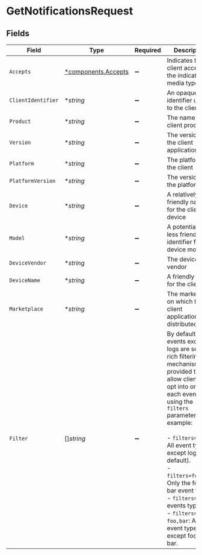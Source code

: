 # GetNotificationsRequest


## Fields

| Field                                                                                                                                                                                                                                                                                                                                                                                                  | Type                                                                                                                                                                                                                                                                                                                                                                                                   | Required                                                                                                                                                                                                                                                                                                                                                                                               | Description                                                                                                                                                                                                                                                                                                                                                                                            | Example                                                                                                                                                                                                                                                                                                                                                                                                |
| ------------------------------------------------------------------------------------------------------------------------------------------------------------------------------------------------------------------------------------------------------------------------------------------------------------------------------------------------------------------------------------------------------ | ------------------------------------------------------------------------------------------------------------------------------------------------------------------------------------------------------------------------------------------------------------------------------------------------------------------------------------------------------------------------------------------------------ | ------------------------------------------------------------------------------------------------------------------------------------------------------------------------------------------------------------------------------------------------------------------------------------------------------------------------------------------------------------------------------------------------------ | ------------------------------------------------------------------------------------------------------------------------------------------------------------------------------------------------------------------------------------------------------------------------------------------------------------------------------------------------------------------------------------------------------ | ------------------------------------------------------------------------------------------------------------------------------------------------------------------------------------------------------------------------------------------------------------------------------------------------------------------------------------------------------------------------------------------------------ |
| `Accepts`                                                                                                                                                                                                                                                                                                                                                                                              | [*components.Accepts](../../models/components/accepts.md)                                                                                                                                                                                                                                                                                                                                              | :heavy_minus_sign:                                                                                                                                                                                                                                                                                                                                                                                     | Indicates the client accepts the indicated media types                                                                                                                                                                                                                                                                                                                                                 |                                                                                                                                                                                                                                                                                                                                                                                                        |
| `ClientIdentifier`                                                                                                                                                                                                                                                                                                                                                                                     | **string*                                                                                                                                                                                                                                                                                                                                                                                              | :heavy_minus_sign:                                                                                                                                                                                                                                                                                                                                                                                     | An opaque identifier unique to the client                                                                                                                                                                                                                                                                                                                                                              | abc123                                                                                                                                                                                                                                                                                                                                                                                                 |
| `Product`                                                                                                                                                                                                                                                                                                                                                                                              | **string*                                                                                                                                                                                                                                                                                                                                                                                              | :heavy_minus_sign:                                                                                                                                                                                                                                                                                                                                                                                     | The name of the client product                                                                                                                                                                                                                                                                                                                                                                         | Plex for Roku                                                                                                                                                                                                                                                                                                                                                                                          |
| `Version`                                                                                                                                                                                                                                                                                                                                                                                              | **string*                                                                                                                                                                                                                                                                                                                                                                                              | :heavy_minus_sign:                                                                                                                                                                                                                                                                                                                                                                                     | The version of the client application                                                                                                                                                                                                                                                                                                                                                                  | 2.4.1                                                                                                                                                                                                                                                                                                                                                                                                  |
| `Platform`                                                                                                                                                                                                                                                                                                                                                                                             | **string*                                                                                                                                                                                                                                                                                                                                                                                              | :heavy_minus_sign:                                                                                                                                                                                                                                                                                                                                                                                     | The platform of the client                                                                                                                                                                                                                                                                                                                                                                             | Roku                                                                                                                                                                                                                                                                                                                                                                                                   |
| `PlatformVersion`                                                                                                                                                                                                                                                                                                                                                                                      | **string*                                                                                                                                                                                                                                                                                                                                                                                              | :heavy_minus_sign:                                                                                                                                                                                                                                                                                                                                                                                     | The version of the platform                                                                                                                                                                                                                                                                                                                                                                            | 4.3 build 1057                                                                                                                                                                                                                                                                                                                                                                                         |
| `Device`                                                                                                                                                                                                                                                                                                                                                                                               | **string*                                                                                                                                                                                                                                                                                                                                                                                              | :heavy_minus_sign:                                                                                                                                                                                                                                                                                                                                                                                     | A relatively friendly name for the client device                                                                                                                                                                                                                                                                                                                                                       | Roku 3                                                                                                                                                                                                                                                                                                                                                                                                 |
| `Model`                                                                                                                                                                                                                                                                                                                                                                                                | **string*                                                                                                                                                                                                                                                                                                                                                                                              | :heavy_minus_sign:                                                                                                                                                                                                                                                                                                                                                                                     | A potentially less friendly identifier for the device model                                                                                                                                                                                                                                                                                                                                            | 4200X                                                                                                                                                                                                                                                                                                                                                                                                  |
| `DeviceVendor`                                                                                                                                                                                                                                                                                                                                                                                         | **string*                                                                                                                                                                                                                                                                                                                                                                                              | :heavy_minus_sign:                                                                                                                                                                                                                                                                                                                                                                                     | The device vendor                                                                                                                                                                                                                                                                                                                                                                                      | Roku                                                                                                                                                                                                                                                                                                                                                                                                   |
| `DeviceName`                                                                                                                                                                                                                                                                                                                                                                                           | **string*                                                                                                                                                                                                                                                                                                                                                                                              | :heavy_minus_sign:                                                                                                                                                                                                                                                                                                                                                                                     | A friendly name for the client                                                                                                                                                                                                                                                                                                                                                                         | Living Room TV                                                                                                                                                                                                                                                                                                                                                                                         |
| `Marketplace`                                                                                                                                                                                                                                                                                                                                                                                          | **string*                                                                                                                                                                                                                                                                                                                                                                                              | :heavy_minus_sign:                                                                                                                                                                                                                                                                                                                                                                                     | The marketplace on which the client application is distributed                                                                                                                                                                                                                                                                                                                                         | googlePlay                                                                                                                                                                                                                                                                                                                                                                                             |
| `Filter`                                                                                                                                                                                                                                                                                                                                                                                               | []*string*                                                                                                                                                                                                                                                                                                                                                                                             | :heavy_minus_sign:                                                                                                                                                                                                                                                                                                                                                                                     | By default, all events except logs are sent. A rich filtering mechanism is provided to allow clients to opt into or out of each event type using the `filters` parameter. For example:<br/><br/>- `filters=-log`: All event types except logs (the default).<br/>- `filters=foo,bar`: Only the foo and bar event types.<br/>- `filters=`: All events types.<br/>- `filters=-foo,bar`: All event types except foo and bar.<br/> |                                                                                                                                                                                                                                                                                                                                                                                                        |